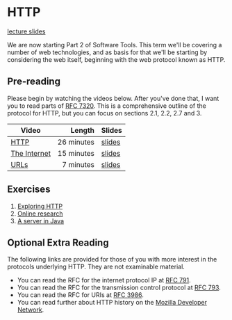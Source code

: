 # HTTP

[lecture slides](./slides.md)

We are now starting Part 2 of Software Tools. This term we'll be covering a
number of web technologies, and as basis for that we'll be starting by
considering the web itself, beginning with the web protocol known as HTTP. 

## Pre-reading 

Please begin by watching the videos below. After you've done that, I want you to
read parts of [RFC 7320](https://www.rfc-editor.org/rfc/rfc7230). This is a
comprehensive outline of the protocol for HTTP, but you can focus on sections
2.1, 2.2, 2.7 and 3.

| Video | Length | Slides |
|-------|-------:|--------|
| [HTTP](https://web.microsoftstream.com/video/99c10922-d2fa-4a82-8098-4f779ea026e8) | 26 minutes | [slides](HTTP.pdf) | 
| [The Internet](https://web.microsoftstream.com/video/43097d0a-1064-42d0-8a3a-dd67bc78542c) | 15 minutes | [slides](the_internet.pdf) | 
| [URLs](https://web.microsoftstream.com/video/4ed9cab8-021d-41b1-bffb-4fdf5fa11fe4) | 7 minutes | [slides](URLs.pdf) | 

## Exercises

1. [Exploring HTTP](./lab/explore.md)
2. [Online research](./lab/research.md)
3. [A server in Java](./lab/server.md)


## Optional Extra Reading

The following links are provided for those of you with more interest in the
protocols underlying HTTP. They are not examinable material. 

- You can read the RFC for the internet protocol IP at [RFC 791](https://www.rfc-editor.org/rfc/rfc791.html).
- You can read the RFC for the transmission control protocol at [RFC 793](https://www.rfc-editor.org/rfc/rfc793).
- You can read the RFC for URIs at [RFC 3986](https://www.rfc-editor.org/rfc/rfc3986).
- You can read further about HTTP history on the [Mozilla Developer Network](https://developer.mozilla.org/en-US/docs/Web/HTTP/Evolution_of_HTTP).
